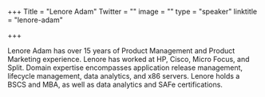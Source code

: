 +++
Title = "Lenore Adam"
Twitter = ""
image = ""
type = "speaker"
linktitle = "lenore-adam"

+++

Lenore Adam has over 15 years of Product Management and Product Marketing experience. Lenore has worked at HP, Cisco, Micro Focus, and Split. Domain expertise encompasses application release management, lifecycle management, data analytics, and x86 servers. Lenore holds a BSCS and MBA, as well as data analytics and SAFe certifications.
